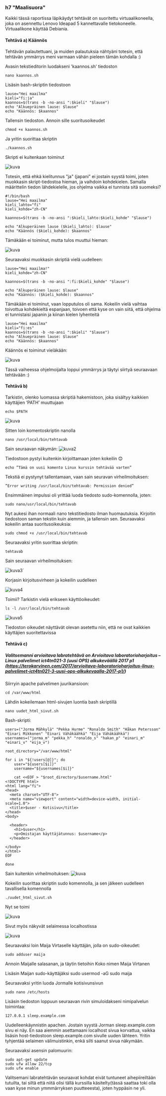 ### h7 "Maalisuora"

Kaikki tässä raportissa läpikäydyt tehtävät on suoritettu virtuaalikoneella, joka on asennettu Lenovo Ideapad 5 kannettavalle tietokoneelle. Virtuaalikone käyttää Debiania.

#### Tehtävä a) Käännös

Tehtävän palautettuani, ja muiden palautuksia nähtyäni totesin, että tehtävän ymmärrys meni varmaan vähän pieleen tämän kohdalla :) 

Avasin tekstieditorin luodakseni 'kaannos.sh' tiedoston

    nano kaannos.sh

Lisäsin bash-skriptin tiedostoon

    lause="Hei maailma"
    kieli="fi:ja"
    kaannos=$(trans -b -no-ansi ":$kieli" "$lause")
    echo "Alkuepräinen lause: $lause"
    echo "Käännös: $kaannos"

Tallensin tiedoston. Annoin sille suoritusoikeudet

    chmod +x kaannos.sh

Ja yritin suorittaa skriptin

    ./kaannos.sh

Skripti ei kuitenkaan toiminut

![kuva](kaannos2_melkein.jpg)

Totesin, että ehkä kielitunnus "ja" (japani" ei jostain syystä toimi, joten muokkasin skript-tiedostoa hieman, ja vaihdoin kohdekielen. Samalla määrittelin tiedon lähdekielelle, jos ohjelma vaikka ei tunnista sitä suomeksi?

    #!/bin/bash
    lause="Hei maailma"
    kieli_lahto="fi"
    kieli_kohde="zh-CN" 

    kaannos=$(trans -b -no-ansi ":$kieli_lahto:$kieli_kohde" "$lause")

    echo "Alkuperäinen lause ($kieli_lahto): $lause"
    echo "Käännös ($kieli_kohde): $kaannos"

Tämäkään ei toiminut, mutta tulos muuttui hieman:

![kuva](kaannos3_eionnistu.jpg)

Seuraavaksi muokkasin skriptiä vielä uudelleen:

    lause="Hei maailma!"
    kieli_kohde="zh-CN"

    kaannos=$(trans -b -no-ansi ":fi:$kieli_kohde" "$lause")

    echo "Alkuperäinen lause: $lause"
    echo "Käännös: ($kieli_kohde): $kaannos"

Tämäkään ei toiminut, vaan lopputulos oli sama. Kokeilin vielä vaihtaa toivottua kohdekieltä espanjaan, toivoen että kyse on vain siitä, että ohjelma ei tunnistaisi japanin ja kiinan kielen lyhenteitä

    lause="Hei maailma"
    kieli="fi:es"
    kaannos=$(trans -b -no-ansi ":$kieli" "$lause")
    echo "Alkuepräinen lause: $lause"
    echo "Käännös: $kaannos"

Käännös ei toiminut vieläkään:

![kuva](kaannos5_espanjaei.jpg)

Tässä vaiheessa ohjelmoijalta loppui ymmärrys ja täytyi siirtyä seuraavaan tehtävään :)

#### Tehtävä b)

Tarkistin, olenko luomassa skriptiä hakemistoon, joka sisältyy kaikkien käyttäjien ’PATH’ muuttujaan
    
    echo $PATH

![kuva](t2.1-10.3..jpg)

Sitten loin komentoskriptin nanolla
    
    nano /usr/local/bin/tehtavab

Sain seuraavan näkymän:
![kuva2](t2.2--10.3.jpg)

Tiedostoon pystyi kuitenkin kirjoittamaan joten kokeilin 😊
    
    echo ”Tämä on uusi komento Linux kurssin tehtävää varten”

Tekstiä ei pystynyt tallentamaan, vaan sain seuravan virheilmoituksen:

    ”Error writing /usr/local/bin/tehtavab: Permission denied”

Ensimmäinen impulssi oli yrittää luoda tiedosto sudo-komennolla, joten:

    sudo nano/usr/local/bin/tehtavab

Nyt aukesi ihan normaali nano tekstitiedosto ilman huomautuksia. Kirjoitin tiedostoon saman tekstin kuin aiemmin, ja tallensin sen. Seuraavaksi kokeilin antaa suoritusoikeuksia:
    
    sudo chmod +x /usr/local/bin/tehtavab

Seuraavaksi yritin suorittaa skriptin:
    
    tehtavab
Sain seuraavan virheilmoituksen:

![kuva3](t2.3-10.3.jpg)´

Korjasin kirjoitusvirheen ja kokeilin uudelleen

![kuva4](t2.4-10.3.jpg)

Toimii? Tarkistin vielä erikseen käyttöoikeudet:
    
    ls -l /usr/local/bin/tehtavab

![kuva5](t2.5-10.3.jpg)

Tiedoston oikeudet näyttävät olevan asetettu niin, että ne ovat kaikkien käyttäjien suoritettavissa

#### Tehtävä c)

##### Valitsemanni arvioitava labratehtävä on Arvioitava laboratorioharjoitus – Linux palvelimet ict4tn021-3 (uusi OPS) alkukeväällä 2017 p1 (https://terokarvinen.com/2017/arvioitava-laboratorioharjoitus-linux-palvelimet-ict4tn021-3-uusi-ops-alkukevaalla-2017-p1/)

Siirryin apache palvelimen juurikansioon:
    
    cd /var/www/html

Lähdin kokeilemaan html-sivujen luontia bash skriptillä
   
    nano uudet_html_sivut.sh

Bash-skripti:

    users=("Jorma Mähkylä" "Pekka Hurme" "Ronaldo Smith" "Håkan Petersson" "Einari Mikkonen" "Einari Vähäkäähkä" "Eija Vähäkäähkä")
    usernames=("jorma_m" "pekka_h" "ronaldo_s" "hakan_p" "einari_m" "einari_v" "eija_v")

    root_directory="/var/www/html"

    for i in "${!users[@]}"; do
        user="${users[$i]}"
        username="${usernames[$i]}"
  
        cat <<EOF > "$root_directory/$username.html"
    <!DOCTYPE html>
    <html lang="fi">
    <head>
      <meta charset="UTF-8">
      <meta name="viewport" content="width=device-width, initial-scale=1.0">
      <title>$user - Kotisivu</title>
    </head>
    <body>

      <header>
        <h1>$user</h1>
        <p>Omistajan käyttäjätunnus: $username</p>
      </header>

    </body>
    </html>
    EOF

    done

Sain kuitenkin virheilmoituksen:
![kuva](t3.1-10.3..jpg)

Kokeilin suorittaa skriptin sudo komennolla, ja sen jälkeen uudelleen tavallisella komennolla 
    
    ./uudet_html_sivut.sh

Nyt se toimi

![kuva](t3.2-10.3..jpg)

Sivut myös näkyvät selaimessa localhostissa

![kuva](t3.3-10.3.jpg)

Seuraavaksi loin Maija Virtaselle käyttäjän, jolla on sudo-oikeudet:
   
    sudo adduser maija

Annoin Maijalle salasanan, ja täytin tietoihin Koko nimen Maija Virtanen

Lisäsin Maijan sudo-käyttäjäksi
    sudo usermod -aG sudo maija

Seuraavaksi yritin luoda Jormalle kotisivunsivun

    sudo nano /etc/hosts

Lisäsin tiedoston loppuun seuraavan rivin simuloidakseni nimipalvelun toimintaa:

    127.0.0.1 sleep.example.com

Uudelleenkäynnistin apachen. Jostain syystä Jorman sleep.example.com sivu ei näy. En saa aiemmin asettamaani localhost sivua korvattua, vaikka lisäsin host-tiedostoon sleep.example.com sivulle uuden lähteen. Yritin tyhjentää selaimen välimuistinkin, enkä silti saanut sivua näkymään.

Seuraavaksi asensin palomuurin:

    sudo apt-get update
    sudo ufw allow 22/tcp
    sudo ufw enable

Valitsemani labratehtävän seuraavat kohdat eivät tuntuneet aihepiireiltään tutuilta, tai siltä että niitä olisi tällä kurssilla käsitelty(tässä saattaa toki olla vaan kyse minun ymmmärryksen puutteeesta), joten hyppäsin ne yli.








    
  

